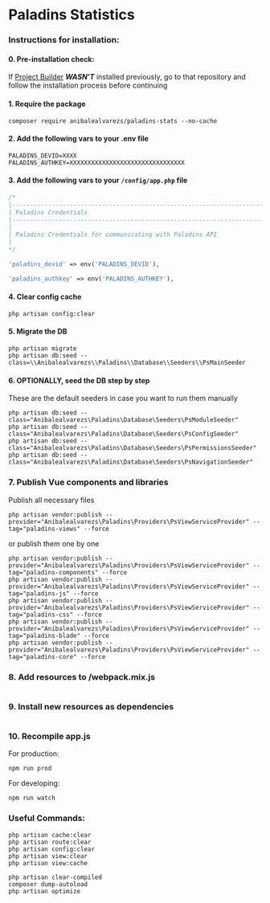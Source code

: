 # Paladins Statistics

### Instructions for installation:

#### 0. Pre-installation check:

If [Project Builder](https://github.com/anibalealvarezs/projectbuilder-package) ***WASN'T*** installed previously, go to that repository and follow the installation process before continuing

#### 1. Require the package
```shell
composer require anibalealvarezs/paladins-stats --no-cache
```

#### 2. Add the following vars to your .env file
```dotenv
PALADINS_DEVID=XXXX
PALADINS_AUTHKEY=XXXXXXXXXXXXXXXXXXXXXXXXXXXXXXXX
```

#### 3. Add the following vars to your ```/config/app.php``` file
```php
/*
|--------------------------------------------------------------------------
| Paladins Credentials
|--------------------------------------------------------------------------
|
| Paladins Credentials for communicating with Paladins API
|
*/

'paladins_devid' => env('PALADINS_DEVID'),

'paladins_authkey' => env('PALADINS_AUTHKEY'),
```

#### 4. Clear config cache
```shell
php artisan config:clear
```

#### 5. Migrate the DB
```shell
php artisan migrate
php artisan db:seed --class=\\Anibalealvarezs\\Paladins\\Database\\Seeders\\PsMainSeeder
```

#### 6. OPTIONALLY, seed the DB step by step
These are the default seeders in case you want to run them manually
```shell
php artisan db:seed --class="Anibalealvarezs\Paladins\Database\Seeders\PsModuleSeeder"
php artisan db:seed --class="Anibalealvarezs\Paladins\Database\Seeders\PsConfigSeeder"
php artisan db:seed --class="Anibalealvarezs\Paladins\Database\Seeders\PsPermissionsSeeder"
php artisan db:seed --class="Anibalealvarezs\Paladins\Database\Seeders\PsNavigationSeeder"
```

### 7. Publish Vue components and libraries
Publish all necessary files
```shell
php artisan vendor:publish --provider="Anibalealvarezs\Paladins\Providers\PsViewServiceProvider" --tag="paladins-views" --force
```
or publish them one by one
```shell
php artisan vendor:publish --provider="Anibalealvarezs\Paladins\Providers\PsViewServiceProvider" --tag="paladins-components" --force
php artisan vendor:publish --provider="Anibalealvarezs\Paladins\Providers\PsViewServiceProvider" --tag="paladins-js" --force
php artisan vendor:publish --provider="Anibalealvarezs\Paladins\Providers\PsViewServiceProvider" --tag="paladins-css" --force
php artisan vendor:publish --provider="Anibalealvarezs\Paladins\Providers\PsViewServiceProvider" --tag="paladins-blade" --force
php artisan vendor:publish --provider="Anibalealvarezs\Paladins\Providers\PsViewServiceProvider" --tag="paladins-core" --force
```

### 8. Add resources to /webpack.mix.js
```javascript

```

### 9. Install new resources as dependencies
```javascript

```

### 10. Recompile app.js
For production:
```shell
npm run prod
```
For developing:
```shell
npm run watch
```

### Useful Commands:

```shell
php artisan cache:clear
php artisan route:clear
php artisan config:clear
php artisan view:clear
php artisan view:cache

php artisan clear-compiled
composer dump-autoload
php artisan optimize
```
